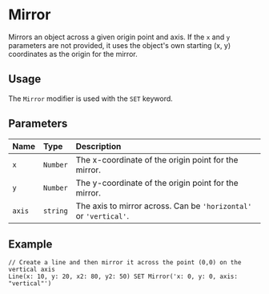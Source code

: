 # Mirror

Mirrors an object across a given origin point and axis. If the `x` and `y` parameters are not provided, it uses the object's own starting (x, y) coordinates as the origin for the mirror.

## Usage

The `Mirror` modifier is used with the `SET` keyword.

## Parameters

| Name | Type | Description |
| :--- | :--- | :--- |
| `x`    | `Number` | The x-coordinate of the origin point for the mirror. |
| `y`    | `Number` | The y-coordinate of the origin point for the mirror. |
| `axis` | `string` | The axis to mirror across. Can be `'horizontal'` or `'vertical'`. |

## Example

```pencode
// Create a line and then mirror it across the point (0,0) on the vertical axis
Line(x: 10, y: 20, x2: 80, y2: 50) SET Mirror('x: 0, y: 0, axis: "vertical"')
```
